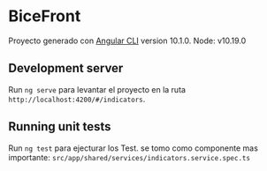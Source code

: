 # BiceFront

Proyecto generado con  [Angular CLI](https://github.com/angular/angular-cli) version 10.1.0.
Node: v10.19.0

## Development server

Run `ng serve` para levantar el proyecto en la ruta `http://localhost:4200/#/indicators`. 


## Running unit tests

Run `ng test` para ejecturar los Test. se tomo como componente mas importante:
`src/app/shared/services/indicators.service.spec.ts`


